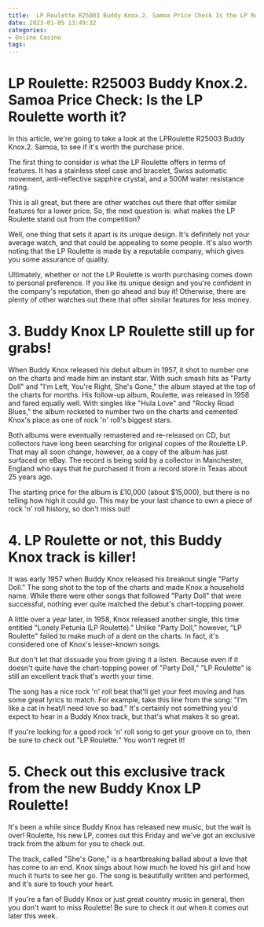 ```yaml
---
title:  LP Roulette R25003 Buddy Knox.2. Samoa Price Check Is the LP Roulette worth it 
date: 2023-01-05 13:49:32
categories:
- Online Casino
tags:
---
```



#   LP Roulette: R25003 Buddy Knox.2. Samoa Price Check: Is the LP Roulette worth it? 

In this article, we're going to take a look at the LPRoulette R25003 Buddy Knox.2. Samoa, to see if it's worth the purchase price.

The first thing to consider is what the LP Roulette offers in terms of features. It has a stainless steel case and bracelet, Swiss automatic movement, anti-reflective sapphire crystal, and a 500M water resistance rating.

This is all great, but there are other watches out there that offer similar features for a lower price. So, the next question is: what makes the LP Roulette stand out from the competition?

Well, one thing that sets it apart is its unique design. It's definitely not your average watch, and that could be appealing to some people. It's also worth noting that the LP Roulette is made by a reputable company, which gives you some assurance of quality.

Ultimately, whether or not the LP Roulette is worth purchasing comes down to personal preference. If you like its unique design and you're confident in the company's reputation, then go ahead and buy it! Otherwise, there are plenty of other watches out there that offer similar features for less money.

# 3. Buddy Knox LP Roulette still up for grabs!

When Buddy Knox released his debut album in 1957, it shot to number one on the charts and made him an instant star. With such smash hits as "Party Doll" and "I'm Left, You're Right, She's Gone," the album stayed at the top of the charts for months. His follow-up album, Roulette, was released in 1958 and fared equally well. With singles like "Hula Love" and "Rocky Road Blues," the album rocketed to number two on the charts and cemented Knox's place as one of rock 'n' roll's biggest stars.

Both albums were eventually remastered and re-released on CD, but collectors have long been searching for original copies of the Roulette LP. That may all soon change, however, as a copy of the album has just surfaced on eBay. The record is being sold by a collector in Manchester, England who says that he purchased it from a record store in Texas about 25 years ago.

The starting price for the album is £10,000 (about $15,000), but there is no telling how high it could go. This may be your last chance to own a piece of rock 'n' roll history, so don't miss out!

# 4. LP Roulette or not, this Buddy Knox track is killer!

It was early 1957 when Buddy Knox released his breakout single "Party Doll." The song shot to the top of the charts and made Knox a household name. While there were other songs that followed "Party Doll" that were successful, nothing ever quite matched the debut's chart-topping power.

A little over a year later, in 1958, Knox released another single, this time entitled "Lonely Petunia (LP Roulette)." Unlike "Party Doll," however, "LP Roulette" failed to make much of a dent on the charts. In fact, it's considered one of Knox's lesser-known songs.

But don't let that dissuade you from giving it a listen. Because even if it doesn't quite have the chart-topping power of "Party Doll," "LP Roulette" is still an excellent track that's worth your time.

The song has a nice rock 'n' roll beat that'll get your feet moving and has some great lyrics to match. For example, take this line from the song: "I'm like a cat in heat/I need love so bad." It's certainly not something you'd expect to hear in a Buddy Knox track, but that's what makes it so great.

If you're looking for a good rock 'n' roll song to get your groove on to, then be sure to check out "LP Roulette." You won't regret it!

# 5. Check out this exclusive track from the new Buddy Knox LP Roulette!

It's been a while since Buddy Knox has released new music, but the wait is over! Roulette, his new LP, comes out this Friday and we've got an exclusive track from the album for you to check out.

The track, called "She's Gone," is a heartbreaking ballad about a love that has come to an end. Knox sings about how much he loved his girl and how much it hurts to see her go. The song is beautifully written and performed, and it's sure to touch your heart.

If you're a fan of Buddy Knox or just great country music in general, then you don't want to miss Roulette! Be sure to check it out when it comes out later this week.